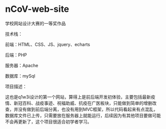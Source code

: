 # nCoV-web-site
学校网站设计大赛的一等奖作品

技术栈：

前端：HTML、CSS、JS、jquery、echarts

后端：PHP

服务器：Apache

数据库：mySql

项目描述：

  这也是q1w3i设计的第一个网站，算得上是前后端开发初体验，主要包括最新疫情、新冠百科、战疫事迹、祝福助威、抗疫在广医板块，只能做到简单的增删改查，并没有做到前后端分离，也没有用到MVC框架，所以代码看起来有点混乱，数据库文件已上传，只需要放在服务器上就能运行，后续因为有其他项目要做可能不会再更新了，这个项目很适合初学者学习。
